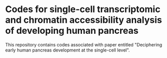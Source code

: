 # Codes for single-cell transcriptomic and chromatin accessibility analysis of developing human pancreas
This repository contains codes associated with paper entitled "Deciphering early human pancreas development at the single-cell level".
